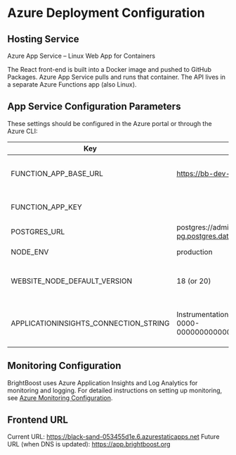 # Azure Deployment Configuration

## Hosting Service
Azure App Service – Linux Web App for Containers

The React front-end is built into a Docker image and pushed to GitHub Packages. Azure App Service pulls and runs that container. The API lives in a separate Azure Functions app (also Linux).

## App Service Configuration Parameters
These settings should be configured in the Azure portal or through the Azure CLI:

| Key | Example Value | Purpose |
|-----|--------------|---------|
| FUNCTION_APP_BASE_URL | https://bb-dev-func.azurewebsites.net/api | Front-end hits Functions here |
| FUNCTION_APP_KEY | <functions default host key> | Sent as x-functions-key header |
| POSTGRES_URL | postgres://admin:pw@brightboost-pg.postgres.database.azure.com:5432/brightboost | For future API calls |
| NODE_ENV | production | Bundler hint |
| WEBSITE_NODE_DEFAULT_VERSION | 18 (or 20) | Ensure correct Node runtime |
| APPLICATIONINSIGHTS_CONNECTION_STRING | InstrumentationKey=00000000-0000-0000-0000-000000000000;IngestionEndpoint=https://... | Connects application to Application Insights |

## Monitoring Configuration
BrightBoost uses Azure Application Insights and Log Analytics for monitoring and logging. For detailed instructions on setting up monitoring, see [Azure Monitoring Configuration](./docs/azure/monitoring.md).

## Frontend URL
Current URL: https://black-sand-053455d1e.6.azurestaticapps.net
Future URL (when DNS is updated): https://app.brightboost.org
